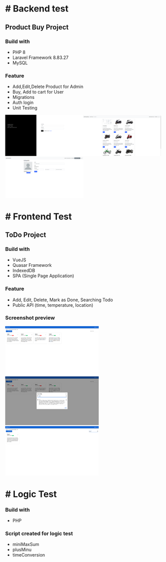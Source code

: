 # # Backend test
## Product Buy Project
### Build with
- PHP 8
- Laravel Framework 8.83.27
- MySQL
### Feature
 - Add,Edit,Delete Product for Admin
 - Buy, Add to cart for User
 - Migrations
 - Auth login
 - Unit Testing

<img src="https://github.com/androjovi/waizly_test/blob/main/photo/ProducApp_Login.png" alt="drawing" style="width:250px;"/><img src="https://github.com/androjovi/waizly_test/blob/main/photo/ProductApp_buyproduct.png" alt="drawing" style="width:250px;"/><img src="https://github.com/androjovi/waizly_test/blob/main/photo/ProdutcApp_EditProfile.png" alt="drawing" style="width:250px;"/>

# # Frontend Test
## ToDo Project
### Build with

- VueJS
- Quasar Framework
- IndexedDB
- SPA (Single Page Application)

### Feature
 - Add, Edit, Delete, Mark as Done, Searching Todo
 - Public API (time, temperature, location)

 ### Screenshot preview 

<img src="https://github.com/androjovi/waizly_test/blob/main/photo/TodoList.png" alt="drawing" style="width:300px;"/>
<img src="https://github.com/androjovi/waizly_test/blob/main/photo/TodoWithEdit.png" alt="drawing" style="width:300px;"/>
<img src="https://github.com/androjovi/waizly_test/blob/main/photo/TodoWithSearching.png" alt="drawing" style="width:300px;"/>

# # Logic Test
### Build with
- PHP

### Script created for logic test
- miniMaxSum
- plusMinu
- timeConversion
